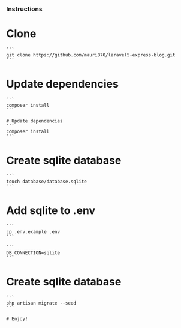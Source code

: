 ### Instructions
# Clone
    ```
    git clone https://github.com/mauri870/laravel5-express-blog.git
    ```

# Update dependencies
    ```
    composer install
    ```

    # Update dependencies
    ```
    composer install
    ```

# Create sqlite database
    ```
    touch database/database.sqlite
    ```

# Add sqlite to .env
    ```
    cp .env.example .env
    ```

    ```
    DB_CONNECTION=sqlite
    ```

# Create sqlite database
    ```
    php artisan migrate --seed
    ```

    # Enjoy!
